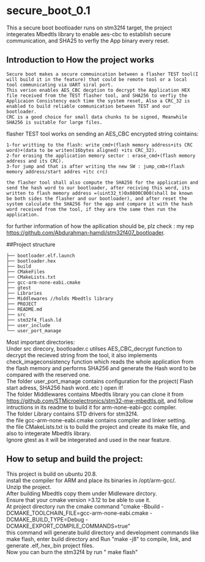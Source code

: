 # secure_boot_0.1
This a secure boot bootloader runs on stm32f4 target, the project integerates Mbedtls library to enable aes-cbc to establish secure communication, and SHA25 to verfiy the App binary every reset.

## Introduction to How the project works
```
Secure boot makes a secure commuincation between a flasher TEST tool(I will build it in the feature) that could be remote tool or a local tool communicating via UART siral port.
This verion enables AES_CBC decption to decrypt the Application HEX file received from the TEST flasher tool, and SHA256 to verfiy the Applicaion Consistency each time the system reset, Also a CRC_32 is enabled to build reliable communication between TEST and our bootloader. 
CRC is a good choice for small data chunks to be signed, Meanwhile SHA256 is suitable for large files.
```
flasher TEST tool works on sending an AES_CBC encrypted string cointains:
```
1-for writting to the flash: write_cmd+(flash memory address+its CRC word)+(data to be writen(16bytes aligned) +its CRC_32).
2-for erasing the application memory sector : erase_cmd+(flash memory address and its CRC).
3-for jump and that is after writing the new SW : jump_cmb+(flash memory address/start addres +itc crc)
```
```
the flasher tool shall also compute the SHA256 for the application and send the hash word to our bootloader, after reciving this word, its written to flash memory address =(uint32_t)0x0800C000(shall be known be both sides the flasher and our bootloader), and after reset the system calculate the SHA256 for the app and compare it with the hash word received from the tool, if they are the same then run the application.
```
for further information of how the apllication should be, plz check : my rep https://github.com/Abdurahman-hamdi/stm32f407_bootloader.

##Project structure
```
├── bootloader.elf.launch
├── bootloader.hex
├── build
├── CMakeFiles
├── CMakeLists.txt
├── gcc-arm-none-eabi.cmake
├── gtest
├── Libraries
├── Middlewares //holds Mbedtls library
├── PROJECT
├── README.md
├── src
├── stm32f4_flash.ld
├── user_include
└── user_port_manage
```
Most important directories:  
Under src direcory, bootloader.c utilses AES_CBC_decrypt function to decrypt the recieved string from the tool, it also implements check_imageconsistency function which reads the whole application from the flash memory and performs SHA256 and generate the Hash word to be compared with the reserved one.  
The folder user_port_manage contains configuration for the project( Flash start adress, SHA256 hash word..etc ) open it!  
The folder Middlewares contains Mbedtls library you can clone it from https://github.com/STMicroelectronics/stm32-mw-mbedtls.git, and follow intructions in its readme to build it for arm-none-eabi-gcc compiler.  
The folder Library contains STD drivers for stm32f4.  
the file gcc-arm-none-eabi.cmake contains compiler and linker setting.  
the file CMakeLists.txt is to build the project and create its make file, and also to integerate Mbedtls library.  
Ignore gtest as it will be integerated and used in the near feature.  


## How to setup and build the project:  
This project is build on ubuntu 20.8.  
install the compiler for ARM and place its binaries in /opt/arm-gcc/.  
Unzip the project.  
After building Mbedtls copy them under Midleware dirctory.  
Ensure that your cmake version >3.12 to  be able to use it.  
At project directory run the cmake command "cmake -Bbuild -DCMAKE_TOOLCHAIN_FILE=gcc-arm-none-eabi.cmake -DCMAKE_BUILD_TYPE=Debug -DCMAKE_EXPORT_COMPILE_COMMANDS=true"  
this command will generate build directory and development commands like make flash, enter build directory and Run "make -j8" to compile, link, and generate .elf,.hex,.bin project files.  
Now you can burn the stm32f4 by run " make flash"



